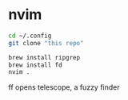 # nvim

```bash
cd ~/.config
git clone "this repo"
```

```bash
brew install ripgrep
brew install fd
nvim .
```

<Space>ff opens telescope, a fuzzy finder

